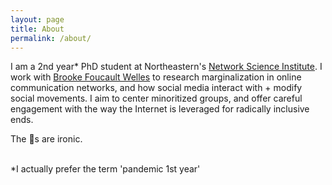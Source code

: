 ```yaml
---
layout: page
title: About
permalink: /about/
---
```


I am a 2nd year* PhD student at Northeastern's [Network Science Institute](https://www.networkscienceinstitute.org/). I work with [Brooke Foucault Welles](http://brooke-welles.squarespace.com/) to research marginalization in online communication networks, and how social media interact with + modify social movements. I aim to center minoritized groups, and offer careful engagement with the way the Internet is leveraged for radically inclusive ends. 

The 💅s are ironic. 

<br>
*I actually prefer the term 'pandemic 1st year'

